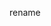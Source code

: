<!--
 * @Autor: junhui li
 * @Date: 2021-07-26 11:14:45
 * @LastEditors: junhui li
 * @LastEditTime: 2021-07-26 11:14:46
 * @Description: 
-->
rename